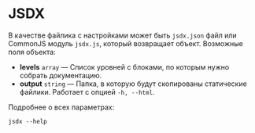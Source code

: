 # JSDX

В качестве файлика с настройками может быть `jsdx.json` файл или CommonJS модуль `jsdx.js`, который возвращает объект. Возможные поля объекта:

* **levels** `array` &mdash; Список уровней с блоками, по которым нужно собрать документацию.
* **output** `string` &mdash; Папка, в которую будут скопированы статические файлики. Работает с опцией `-h, --html`.

Подробнее о всех параметрах:
```
jsdx --help
```
